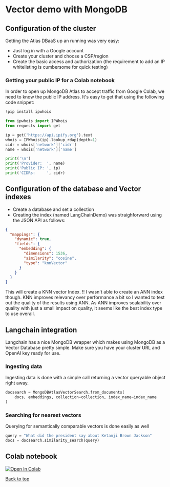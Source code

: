 # Vector demo with MongoDB

## Configuration of the cluster
Getting the Atlas DBaaS up an running was very easy:
- Just log in with a Google account
- Create your cluster and choose a CSP/region
- Create the basic access and authorization (the requirement to add an IP whitelisting is cumbersome for quick testing)

### Getting your public IP for a Colab notebook
In order to open up MongoDB Atlas to accept traffic from Google Colab, we need to know the public IP address. It's easy to get that using the following code snippet:
```python
!pip install ipwhois

from ipwhois import IPWhois
from requests import get

ip = get('https://api.ipify.org').text
whois = IPWhois(ip).lookup_rdap(depth=1)
cidr = whois['network']['cidr']
name = whois['network']['name']

print('\n')
print('Provider:  ', name)
print('Public IP: ', ip)
print('CIDRs:     ', cidr)
```

## Configuration of the database and Vector indexes
- Create a database and set a collection
- Creating the index (named LangChainDemo) was straighforward using the JSON API as follows:
```json
{
  "mappings": {
    "dynamic": true,
    "fields": {
      "embedding": {
        "dimensions": 1536,
        "similarity": "cosine",
        "type": "knnVector"
      }
    }
  }
}
```
This will create a KNN vector Index.
‼️ I wasn't able to create an ANN index though. KNN improves relevancy over performance a bit so I wanted to test out the quality of the results using ANN. As ANN improves scalability over quality with just a small impact on quality, it seems like the best index type to use overall.

## Langchain integration
Langchain has a nice MongoDB wrapper which makes using MongoDB as a Vector Database pretty simple.
Make sure you have your cluster URL and OpenAI key ready for use.
### Ingesting data
Ingesting data is done with a simple call returning a vector queryable object right away.
```python
docsearch = MongoDBAtlasVectorSearch.from_documents(
    docs, embeddings, collection=collection, index_name=index_name
)
```
### Searching for nearest vectors
Querying for semantically comparable vectors is done easily as well
```python
query = "What did the president say about Ketanji Brown Jackson"
docs = docsearch.similarity_search(query)
```

## Colab notebook
[![Open In Colab](https://colab.research.google.com/assets/colab-badge.svg)](https://colab.research.google.com/drive/1x0tg8TpL4rhuC5hYu0-tlWLXP922DsDI#scrollTo=u1UL38A5TnYN)

[Back to top](../README.md)